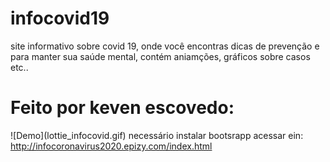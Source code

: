 # infocovid19
site informativo sobre covid 19, onde você encontras dicas de prevenção e para manter sua saúde mental, contém aniamções, gráficos sobre casos etc..
<h1>Feito por keven escovedo:</h1>
![Demo](lottie_infocovid.gif)
necessário instalar bootsrapp
acessar ein: <a href="http://infocoronavirus2020.epizy.com/index.html">http://infocoronavirus2020.epizy.com/index.html</a>
